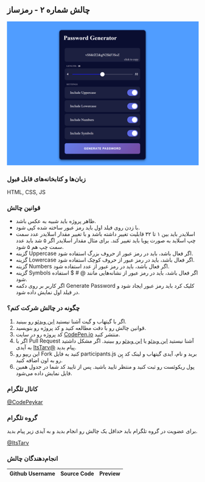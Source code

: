## چالش شماره ۲ - رمزساز
![Password Generator](Password.png)


### زبان‌ها و کتابخانه‌های قابل قبول
HTML, CSS, JS

### قوانین چالش
- ظاهر پروژه باید شبیه به عکس باشد.
- با زدن روی فیلد اول باید رمز عبور ساخته شده کپی شود.
- اسلایدر باید بین ۱ تا ۳۲ قابلیت تغییر داشته باشد و با تغییر مقدار اسلایدر عدد سمت چپ اسلاید به صورت پویا باید تغییر کند. برای مثال مقدار اسلایدر اگر ۵ شد باید عدد سمت چپ هم ۵ شود.
- گزینه Uppercase اگر فعال باشد، باید در رمز عبور از حروف بزرگ استفاده شود.
- گزینه Lowercase اگر فعال باشد، باید در رمز عبور از حروف کوچک استفاده شود.
- گزینه Numbers اگر فعال باشد، باید در رمز عبور از عدد استفاده شود.
- گزینه Symbols اگر فعال باشد، باید در رمز عبور از نشانه‌هایی مانند @ # $ استفاده شود.
- اگر کاربر بر روی دکمه Generate Password کلیک کرد باید رمز عبور ایجاد شود و در فیلد اول نمایش داده شود.



### چگونه در چالش شرکت کنم؟
1. اگر با گیتهاب و گیت آشنا نیستید [این ویدئو](http://youtu.be/xDdal3QSypE) رو ببینید.
2. قوانین چالش رو با دقت مطالعه کنید و کد پروژه رو بنویسید.
3. کد پروژه رو در سایت [CodePen.io](https://codepen.io/) منتشر کنید.
4. اگر با Pull Request آشنا نیستید [این ویدئو](https://youtu.be/CML6vfKjQss?t=106) یا [این ویدئو](https://www.youtube.com/watch?v=HbSjyU2vf6Y&pp=ygURY29udHJpYnV0ZSBnaXRodWI%3D) رو ببینید. اگر مشکل داشتید به آیدی [ItsTarv@](https://t.me/ItsTarv) پیام بدید.
5. این ریپو رو Fork کنید به فایل participants.js برید و نام، آیدی گیتهاب و لینک کد پِن رو به اون اضافه کنید.
6. پول ریکوئست رو ثبت کنید و منتظر تایید باشید. پس از تایید کد شما در جدول همین فایل نمایش داده می‌شود.

### کانال تلگرام
[@CodePeykar](https://t.me/CodePeykar)
### گروه تلگرام
برای عضویت در گروه تلگرام باید حداقل یک چالش رو انجام بدید و به آیدی زیر پیام بدید.

[@ItsTarv](https://t.me/ItsTarv)

### انجام‌دهندگان چالش

| Github Username                                  | Source Code                                                   | Preview                                                        |
| ------------------------------------------------ | ------------------------------------------------------------- | -------------------------------------------------------------- |

